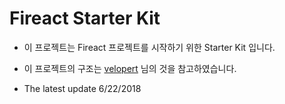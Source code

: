 # Fireact Starter Kit

- 이 프로젝트는 Fireact 프로젝트를 시작하기 위한 Starter Kit 입니다.

- 이 프로젝트의 구조는 [velopert](https://github.com/velopert) 님의 것을 참고하였습니다.

- The latest update 6/22/2018